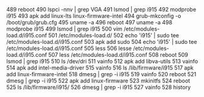  489 reboot
 490  lspci -nnv | grep VGA
 491 lsmod | grep i915
 492 modprobe i915
 493 apk add linux-lts linux-firmware-intel
 494 grub-mkconfig -o /boot/grub/grub.cfg
 495 uname -a
 496 reboot
 497 uname -a
 498 modprobe i915
 499 lsmod | grep i915
 500 vim /etc/modules-load.d/i915.conf
 501 /etc/modules-load.d/
 502 echo 'i915' | sudo tee /etc/modules-load.d/i915.conf
 503 apk add sudo
 504 echo 'i915' | sudo tee /etc/modules-load.d/i915.conf
 505 less
 506 lesse /etc/modules-load.d/i915.conf
 507 less /etc/modules-load.d/i915.conf
 508 reboot
 509 lsmod | grep i915
 510 ls /dev/dri
 511 vainfo
 512 apk add libva-utils
 513 vainfo
 514 apk add intel-media-driver
 515 vainfo
 516 ls /lib/firmware/i915
 517 apk add linux-firmware-intel
 518 dmesg | grep -i i915
 519 vainfo
 520 reboot
 521 dmesg | grep -i i915
 522 apk add linux-firmware
 523 mkinitfs
 524 reboot
 525 ls /lib/firmware/i915/
 526 dmesg | grep -i i915
 527 vainfo
 528 history